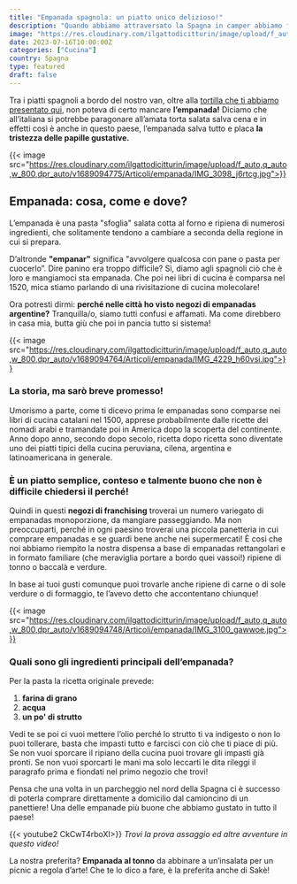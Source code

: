 ```yaml
---
title: "Empanada spagnola: un piatto unico delizioso!"
description: "Quando abbiamo attraversato la Spagna in camper abbiamo fatto scorta di empanadas, scopri le nostre preferite"
image: "https://res.cloudinary.com/ilgattodicitturin/image/upload/f_auto,q_auto,w_800,dpr_auto/v1689094771/Articoli/empanada/IMG_9897_doklnq.jpg"
date: 2023-07-16T10:00:00Z
categories: ["Cucina"]
country: Spagna
type: featured
draft: false
---
```

Tra i piatti spagnoli a bordo del nostro van, oltre alla [tortilla che ti abbiamo presentato qui](/blog/tortilla-de-patatas-spagnola-scoprila-insieme-a-noi), non poteva di certo mancare **l’empanada!**
Diciamo che all’italiana si potrebbe paragonare all’amata torta salata salva cena e in effetti così è anche in questo paese, l’empanada salva tutto e placa **la tristezza delle papille gustative.**

{{< image src="https://res.cloudinary.com/ilgattodicitturin/image/upload/f_auto,q_auto,w_800,dpr_auto/v1689094775/Articoli/empanada/IMG_3098_j6rtcg.jpg">}}

## Empanada: cosa, come e dove?
L’empanada è una pasta "sfoglia" salata cotta al forno e ripiena di numerosi ingredienti, che solitamente tendono a cambiare a seconda della regione in cui si prepara.

D’altronde **"empanar"** significa "avvolgere qualcosa con pane o pasta per cuocerlo”.
Dire panino era troppo difficile? 
Sì, diamo agli spagnoli ciò che è loro e mangiamoci sta empanada. Che poi nei libri di cucina è comparsa nel 1520, mica stiamo parlando di una rivisitazione di cucina molecolare! 

Ora potresti dirmi: **perché nelle città ho visto negozi di empanadas argentine?**
Tranquilla/o, siamo tutti confusi e affamati.
Ma come direbbero in casa mia, butta giù che poi in pancia tutto si sistema! 

{{< image src="https://res.cloudinary.com/ilgattodicitturin/image/upload/f_auto,q_auto,w_800,dpr_auto/v1689094764/Articoli/empanada/IMG_4229_h60vsi.jpg">}}

### La storia, ma sarò breve promesso! 
Umorismo a parte, come ti dicevo prima le empanadas sono comparse nei libri di cucina catalani nel 1500, apprese probabilmente dalle ricette dei nomadi arabi e tramandate poi in America dopo la scoperta del continente. Anno dopo anno, secondo dopo secolo, ricetta dopo ricetta sono diventate uno dei piatti tipici della cucina peruviana, cilena, argentina e latinoamericana in generale.

### È un piatto semplice, conteso e talmente buono che non è difficile chiedersi il perché!
Quindi in questi **negozi di franchising** troverai un numero variegato di empanadas monoporzione, da mangiare passeggiando. 
Ma non preoccuparti, perché in ogni paesino troverai una piccola panetteria in cui comprare empanadas e se guardi bene anche nei supermercati! 
È così che noi abbiamo riempito la nostra dispensa a base di empanadas rettangolari e in formato familiare (che meraviglia portare a bordo quei vassoi!) ripiene di tonno o baccalà e verdure.

In base ai tuoi gusti comunque puoi trovarle anche ripiene di carne o di sole verdure o di formaggio, te l’avevo detto che accontentano chiunque! 

{{< image src="https://res.cloudinary.com/ilgattodicitturin/image/upload/f_auto,q_auto,w_800,dpr_auto/v1689094748/Articoli/empanada/IMG_3100_gawwoe.jpg">}}

### Quali sono gli ingredienti principali dell’empanada? 
Per la pasta la ricetta originale prevede: 
1. **farina di grano**
2. **acqua** 
3. **un po' di strutto**

Vedi te se poi ci vuoi mettere l’olio perché lo strutto ti va indigesto o non lo puoi tollerare, basta che impasti tutto e farcisci con ciò che ti piace di più. 
Se non vuoi sporcare il ripiano della cucina puoi trovare gli impasti già pronti.
Se non vuoi sporcarti le mani ma solo leccarti le dita rileggi il paragrafo prima e fiondati nel primo negozio che trovi! 

Pensa che una volta in un parcheggio nel nord della Spagna ci è successo di poterla comprare direttamente a domicilio dal camioncino di un panettiere! Una delle empanade più buone che abbiamo gustato in tutto il paese! 

{{< youtube2 CkCwT4rboXI>}}
_Trovi la prova assaggio ed altre avventure in questo video!_

La nostra preferita? **Empanada al tonno** da abbinare a un’insalata per un picnic a regola d’arte! Che te lo dico a fare, è la preferita anche di Sakè!